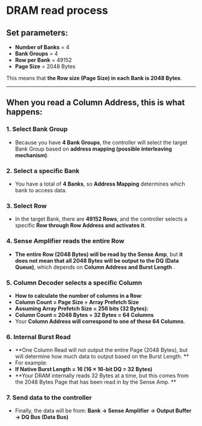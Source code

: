 # DRAM read process

## Set parameters:
- **Number of Banks** = 4
- **Bank Groups** = 4
- **Row per Bank** = 49152
- **Page Size** = 2048 Bytes

This means that **the Row size (Page Size) in each Bank is 2048 Bytes**.

---

## When you read a Column Address, this is what happens:

### 1. Select Bank Group
- Because you have **4 Bank Groups**, the controller will select the target Bank Group based on **address mapping (possible interleaving mechanism)**.

### 2. Select a specific Bank
- You have a total of **4 Banks**, so **Address Mapping** determines which bank to access data.

### 3. Select Row
- In the target Bank, there are **49152 Rows**, and the controller selects a specific **Row through **Row Address** and activates it**.

### 4. Sense Amplifier reads the entire Row
- **The entire Row (2048 Bytes) will be read by the Sense Amp**, but **it does not mean that all 2048 Bytes will be output to the DQ (Data Queue)**, which depends on **Column Address and Burst Length** .

### 5. Column Decoder selects a specific Column
- **How ​​to calculate the number of columns in a Row**:
 - **Column Count = Page Size ÷ Array Prefetch Size**
 - **Assuming Array Prefetch Size = 256 bits (32 Bytes):**
 - **Column Count = 2048 Bytes ÷ 32 Bytes = 64 Columns**
 - Your **Column Address will correspond to one of these 64 Columns**.

### 6. Internal Burst Read
- **One Column Read will not output the entire Page (2048 Bytes), but will determine how much data to output based on the Burst Length. **
- For example:
 - **If Native Burst Length = 16 (16 × 16-bit DQ = 32 Bytes)**
 - **Your DRAM internally reads 32 Bytes at a time, but this comes from the 2048 Bytes Page that has been read in by the Sense Amp. **

### 7. Send data to the controller
- Finally, the data will be from:
 **Bank → Sense Amplifier → Output Buffer → DQ Bus (Data Bus)**